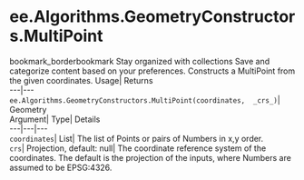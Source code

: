  
#  ee.Algorithms.GeometryConstructors.MultiPoint 
bookmark_borderbookmark Stay organized with collections  Save and categorize content based on your preferences. 
Constructs a MultiPoint from the given coordinates. 
Usage| Returns  
---|---  
`ee.Algorithms.GeometryConstructors.MultiPoint(coordinates,  _crs_)`| Geometry  
Argument| Type| Details  
---|---|---  
`coordinates`| List| The list of Points or pairs of Numbers in x,y order.  
`crs`| Projection, default: null| The coordinate reference system of the coordinates. The default is the projection of the inputs, where Numbers are assumed to be EPSG:4326.  
